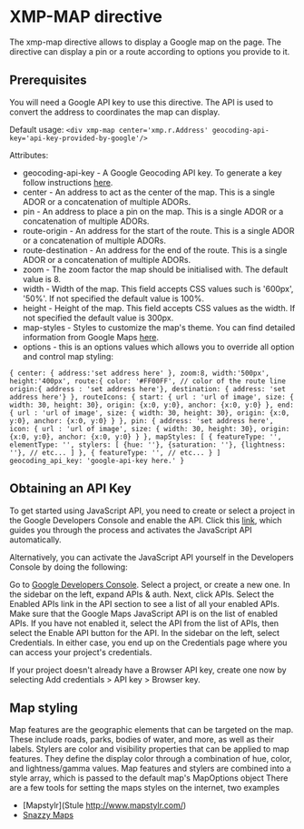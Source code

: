XMP-MAP directive
=================
The xmp-map directive allows to display a Google map on the page. 
The directive can display a pin or a route according to options you provide to it.

Prerequisites
-------------
You will need a Google API key to use this directive. The API is used to convert the address to coordinates the map can display.

Default usage:
    `<div xmp-map center='xmp.r.Address' geocoding-api-key='api-key-provided-by-google'/>`

Attributes:

 - geocoding-api-key - A Google Geocoding API key.  To generate a key follow instructions [here](https://developers.google.com/maps/documentation/javascript/tutorial).
 - center - An address to act as the center of the map. This is a single ADOR or a concatenation of multiple ADORs.
 - pin - An address to place a pin on the map. This is a single ADOR or a concatenation of multiple ADORs.
 - route-origin - An address for the start of the route. This is a single ADOR or a concatenation of multiple ADORs.
 - route-destination - An address for the end of the route. This is a single ADOR or a concatenation of multiple ADORs.
 - zoom - The zoom factor the map should be initialised with. The default value is 8.
 - width - Width of the map. This field accepts CSS values such is '600px', '50%'. If not specified the default value is 100%.
 - height - Height of the map. This field accepts CSS values as the width. If not specified the default value is 300px.
 - map-styles - Styles to customize the map's theme. You can find detailed information from Google Maps [here](https://developers.google.com/maps/documentation/javascript/styling?hl=en).
 - options - this is an options values which allows you to override all option and control map styling:

`
{
	center: {
		address:'set address here'
	},
	zoom:8,
	width:'500px',
	height:'400px',
	route:{
		color: '#FF00FF', // color of the route line
		origin:{ address : 'set address here'},
		destination: { address: 'set address here'}
	},
	routeIcons: {
		start: {
			url : 'url of image',
			size: { width: 30, height: 30},
			origin: {x:0, y:0},
			anchor: {x:0, y:0}
		},
		end: {
			url : 'url of image',
			size: { width: 30, height: 30},
			origin: {x:0, y:0},
			anchor: {x:0, y:0}
		}
	},
	pin: {
		address: 'set address here',
		icon: {
			url : 'url of image',
			size: { width: 30, height: 30},
			origin: {x:0, y:0},
			anchor: {x:0, y:0}
		}
	},
	mapStyles: [
      {
        featureType: '',
        elementType: '',
        stylers: [
          {hue: ''},
          {saturation: ''},
          {lightness: ''},
          // etc...
        ]
      },
      {
        featureType: '',
        // etc...
      }
    ]
	geocoding_api_key: 'google-api-key here.'
}
`

Obtaining an API Key
--------------------

To get started using JavaScript API, you need to create or select a project in the Google Developers Console and enable the API. Click this [link](https://console.developers.google.com/flows/enableapi?apiid=maps_backend&keyType=CLIENT_SIDE&reusekey=true), which guides you through the process and activates the JavaScript API automatically.

Alternatively, you can activate the JavaScript API yourself in the Developers Console by doing the following:

Go to [Google Developers Console](https://console.developers.google.com/project).
Select a project, or create a new one.
In the sidebar on the left, expand APIs & auth. Next, click APIs. Select the Enabled APIs link in the API section to see a list of all your enabled APIs. Make sure that the Google Maps JavaScript API is on the list of enabled APIs. If you have not enabled it, select the API from the list of APIs, then select the Enable API button for the API.
In the sidebar on the left, select Credentials.
In either case, you end up on the Credentials page where you can access your project's credentials.

If your project doesn't already have a Browser API key, create one now by selecting Add credentials > API key > Browser key.

Map styling
-----------
Map features are the geographic elements that can be targeted on the map. These include roads, parks, bodies of water, and more, as well as their labels.
Stylers are color and visibility properties that can be applied to map features. They define the display color through a combination of hue, color, and lightness/gamma values.
Map features and stylers are combined into a style array, which is passed to the default map's MapOptions object
There are a few tools for setting the maps styles on the internet, two examples
- [Mapstylr](Stule http://www.mapstylr.com/)
- [Snazzy Maps](https://snazzymaps.com/)

